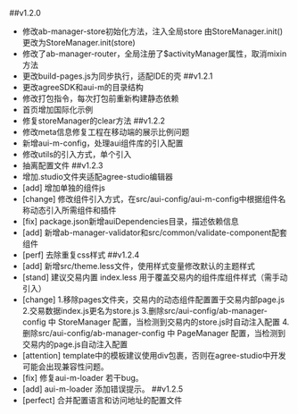 ##v1.2.0
- 修改ab-manager-store初始化方法，注入全局store 
  由StoreManager.init()更改为StoreManager.init(store)
- 修改了ab-manager-router，全局注册了$activityManager属性，取消mixin方法
- 更改build-pages.js为同步执行，适配IDE的壳
##v1.2.1
- 更改agreeSDK和aui-m的目录结构
- 修改打包指令，每次打包前重新构建静态依赖
- 首页增加国际化示例
- 修复storeManager的clear方法
##v1.2.2
- 修改meta信息修复工程在移动端的展示比例问题
- 新增aui-m-config，处理aui组件库的引入配置
- 修改utils的引入方式，单个引入
- 抽离配置文件
##v1.2.3
- 增加.studio文件夹适配agree-studio编辑器
- [add] 增加单独的组件js
- [change] 修改组件引入方式，在src/aui-config/aui-m-config中根据组件名称动态引入所需组件和插件
- [fix] package.json新增auiDependencies目录，描述依赖信息
- [add] 新增ab-manager-validator和src/common/validate-component配套组件
- [perf] 去除重复css样式
##v1.2.4
- [add] 新增src/theme.less文件，使用样式变量修改默认的主题样式
- [stand] 建议交易内置 index.less 用于覆盖交易内的组件库组件样式（需手动引入）
- [change] 1.移除pages文件夹，交易内的动态组件配置置于交易内部page.js
           2.交易数据index.js更名为store.js
           3.删除src/aui-config/ab-manager-config 中 StoreManager 配置，当检测到交易内的store.js时自动注入配置
           4.删除src/aui-config/ab-manager-config 中 PageManager 配置，当检测到交易内的page.js自动注入配置
- [attention] template中的模板建议使用div包裹，否则在agree-studio中开发可能会出现兼容性问题。
- [fix] 修复aui-m-loader 若干bug。
- [add] aui-m-loader 添加错误提示。
##v1.2.5
- [perfect] 合并配置语言和访问地址的配置文件